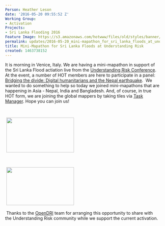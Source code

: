 ```yaml
---
Person: Heather Leson
date: '2016-05-20 09:55:52 Z'
Working Group:
- Activation
Projects:
- Sri Lanka Flooding 2016
Feature Image: https://s3.amazonaws.com/hotwww/files/old/styles/banner/public/Mapping+for+the+Sri+Lanka+Floods+at+Understanding+Risk+(May+2016).jpg
permalink: updates/2016-05-20_mini-mapathon_for_sri_lanka_floods_at_understanding_risk
title: Mini-Mapathon for Sri Lanka Floods at Understanding Risk
created: 1463738152
---
```

<p>It is morning in Venice, Italy. We are having a mini-mapathon in support of the Sri Lanka Flood actiation live from the <a href="https://understandrisk.org/ur2016-program/">Understanding Risk Conference</a>.&nbsp; At the event, a number of HOT members are here to participate in a panel: <a href="https://understandrisk.org/event-session/bridging-the-divide/">Bridging the divide: Digital humanitarians and the Nepal earthquake</a>.&nbsp; We wanted to do something to help so today we joined mini-mapathons that are happening in Asia - Nepal, India and Bangladesh. And, of course, in true HOT form, we are joining the global mappers by taking tiles via <a href="http://tasks.hotosm.org/project/1913">Task Manager</a>. Hope you can join us!</p><p>&nbsp;</p><p>&nbsp;<img class="image-medium" src="https://s3.amazonaws.com/hotwww/files/old/styles/medium/public/Mapping%20for%20the%20Sri%20Lanka%20Floods%20at%20Understanding%20Risk%20%28May%202016%29.jpg?itok=supF4zFf" alt="" style="width:220px;height:114px"></p><p>&nbsp;</p><p>&nbsp;<img class="image-medium" src="https://s3.amazonaws.com/hotwww/files/old/styles/medium/public/minimapathon%20understanding%20risk.jpeg?itok=VFJKJL25" alt="" style="width:220px;height:124px"></p><p>&nbsp;Thanks to the <a href="https://www.gfdrr.org/opendri">OpenDRI</a> team for arranging this opportunity to share with the Understanding Risk community while we support the current activation.</p><p>&nbsp;</p><p>&nbsp;</p>
